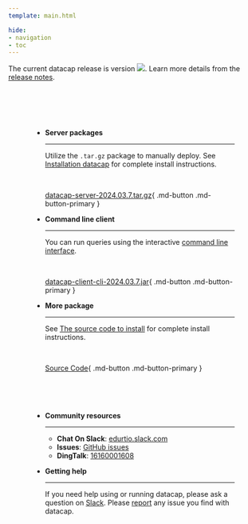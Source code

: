 ```yaml
---
template: main.html

hide:
- navigation
- toc
---
```


<style>
.md-typeset h1 {
  text-align: center;
  font-weight: 1000;
}
</style>

<div class="font-center">
The current datacap release is version <img src="https://img.shields.io/github/v/release/EdurtIO/datacap.svg" />. Learn more details from the <a href="/release/latest.html">release notes</a>.
</div>

<div class="grid cards" markdown style="margin-top: 30px; padding: 50px;">

- __Server packages__

    ---

    Utilize the `.tar.gz` package to manually deploy. See [Installation datacap](reference/getStarted/install.md) for complete install instructions.

    <br />

    [datacap-server-2024.03.7.tar.gz](https://cdn.north.devlive.org/applications/datacap/latest/datacap-release.tar.gz){ .md-button .md-button-primary }

- __Command line client__

     ---
  
     You can run queries using the interactive [command line interface](/reference/clients/cli.html).
     
     <br />
  
     [datacap-client-cli-2024.03.7.jar](https://repo1.maven.org/maven2/io/edurt/datacap/datacap-client-cli/2024.03.7/datacap-client-cli-2024.03.7.jar){ .md-button .md-button-primary }
  
- __More package__

    ---

    See [The source code to install](referenceet_started/install.md#the-source-code-to-install) for complete install instructions.

    <br />

    [Source Code](https://github.com/devlive-community/datacap){ .md-button .md-button-primary }

</div>

<div class="grid cards" markdown style="padding: 0 50px 30px 50px;">

- __Community resources__

    ---

    * **Chat On Slack**: [edurtio.slack.com](https://edurtio.slack.com/archives/C02EU2YM2N8)
    * **Issues**: [GitHub issues](https://github.com/devlive-community/datacap/issues)
    * **DingTalk**: [16160001608]()

- __Getting help__

    ---

    If you need help using or running datacap, please ask a question on [Slack](https://edurtio.slack.com/archives/C02EU2YM2N8). Please [report](https://github.com/EdurtIO/datacap/issues/new/choose) any issue you find with datacap.

</div>
